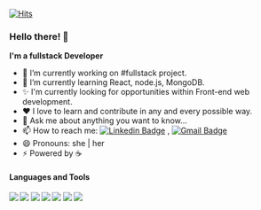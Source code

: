 [![Hits](https://hits.seeyoufarm.com/api/count/incr/badge.svg?url=https%3A%2F%2Fgithub.com%2Fsunjus%2Fhit-counter&count_bg=%23A550BC&title_bg=%23D4A6F5&icon=github.svg&icon_color=%23E7E7E7&title=hits&edge_flat=false)](https://hits.seeyoufarm.com)

### Hello there! 👋


**I'm a fullstack Developer** 

- 🔭 I’m currently working on #fullstack project.
- 🌱 I’m currently learning React, node.js, MongoDB.
- ✨ I'm currently looking for opportunities within Front-end web development.
- ❤️ I love to learn and contribute in any and every possible way.
- 💬 Ask me about anything you want to know...
- 📫 How to reach me:   [![Linkedin Badge](https://img.shields.io/badge/-LinkedIn-blue?style=flat-square&logo=Linkedin&logoColor=white&link=https://www.https://www.linkedin.com/in/ariana-sunju-s-6800a51b2/)](https://www.linkedin.com/in/ariana-sunju-s-6800a51b2/) ,   [![Gmail Badge](https://img.shields.io/badge/-Gmail-c14438?style=flat-square&logo=Gmail&logoColor=white&link=mailto:sunju.shin1108@gmail.com.com)](mailto:sunju.shin1108@gmail.com)
- 😄 Pronouns: she | her 
- ⚡ Powered by ☕️

<h4>Languages and Tools<h4>
<code><img src="https://img.icons8.com/nolan/32/css-filetype.png" /></code>
<code><img src="https://img.icons8.com/nolan/32/html-5.png" /></code>
<code><img src="https://img.icons8.com/nolan/32/javascript.png" /></code>
<code><img src="https://img.icons8.com/nolan/32/react-native.png" /></code>
<code><img src="https://img.icons8.com/nolan/32/visual-studio-code-2019.png"/></code>
<code><img src="https://img.icons8.com/nolan/32/github.png"/></code>
<code><img src="https://img.icons8.com/nolan/32/web-design.png"/></code>
 

